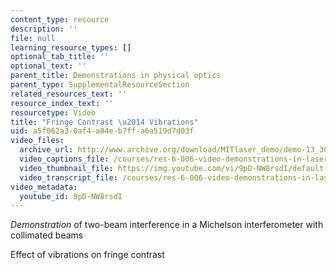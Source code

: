 ```yaml
---
content_type: resource
description: ''
file: null
learning_resource_types: []
optional_tab_title: ''
optional_text: ''
parent_title: Demonstrations in physical optics
parent_type: SupplementalResourceSection
related_resources_text: ''
resource_index_text: ''
resourcetype: Video
title: "Fringe Contrast \u2014 Vibrations"
uid: a5f062a3-0af4-a04e-b7ff-a6a519d7d03f
video_files:
  archive_url: http://www.archive.org/download/MITlaser_demo/demo-13_300k.mp4
  video_captions_file: /courses/res-6-006-video-demonstrations-in-lasers-and-optics-spring-2008/3823caba4fa1532185e6b051f4c60c80_9pD-NW8rsdI.vtt
  video_thumbnail_file: https://img.youtube.com/vi/9pD-NW8rsdI/default.jpg
  video_transcript_file: /courses/res-6-006-video-demonstrations-in-lasers-and-optics-spring-2008/8b1572a72e59ac50a50aa2aaa861dec4_9pD-NW8rsdI.pdf
video_metadata:
  youtube_id: 9pD-NW8rsdI
---
```


_Demonstration_ of two-beam interference in a Michelson interferometer with collimated beams

Effect of vibrations on fringe contrast